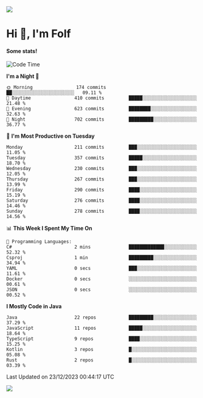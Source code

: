<img src="https://komarev.com/ghpvc/?username=itsfolf"/>
<h1>Hi 👋, I'm Folf</h1>


#### Some stats!
<!--START_SECTION:waka-->
![Code Time](http://img.shields.io/badge/Code%20Time-2%2C075%20hrs%2058%20mins-blue)

**I'm a Night 🦉** 

```text
🌞 Morning                174 commits         ██░░░░░░░░░░░░░░░░░░░░░░░   09.11 % 
🌆 Daytime                410 commits         █████░░░░░░░░░░░░░░░░░░░░   21.48 % 
🌃 Evening                623 commits         ████████░░░░░░░░░░░░░░░░░   32.63 % 
🌙 Night                  702 commits         █████████░░░░░░░░░░░░░░░░   36.77 % 
```
📅 **I'm Most Productive on Tuesday** 

```text
Monday                   211 commits         ███░░░░░░░░░░░░░░░░░░░░░░   11.05 % 
Tuesday                  357 commits         █████░░░░░░░░░░░░░░░░░░░░   18.70 % 
Wednesday                230 commits         ███░░░░░░░░░░░░░░░░░░░░░░   12.05 % 
Thursday                 267 commits         ███░░░░░░░░░░░░░░░░░░░░░░   13.99 % 
Friday                   290 commits         ████░░░░░░░░░░░░░░░░░░░░░   15.19 % 
Saturday                 276 commits         ████░░░░░░░░░░░░░░░░░░░░░   14.46 % 
Sunday                   278 commits         ████░░░░░░░░░░░░░░░░░░░░░   14.56 % 
```


📊 **This Week I Spent My Time On** 

```text
💬 Programming Languages: 
C#                       2 mins              █████████████░░░░░░░░░░░░   52.32 % 
Csproj                   1 min               █████████░░░░░░░░░░░░░░░░   34.94 % 
YAML                     0 secs              ███░░░░░░░░░░░░░░░░░░░░░░   11.61 % 
Docker                   0 secs              ░░░░░░░░░░░░░░░░░░░░░░░░░   00.61 % 
JSON                     0 secs              ░░░░░░░░░░░░░░░░░░░░░░░░░   00.52 % 
```

**I Mostly Code in Java** 

```text
Java                     22 repos            █████████░░░░░░░░░░░░░░░░   37.29 % 
JavaScript               11 repos            █████░░░░░░░░░░░░░░░░░░░░   18.64 % 
TypeScript               9 repos             ████░░░░░░░░░░░░░░░░░░░░░   15.25 % 
Kotlin                   3 repos             █░░░░░░░░░░░░░░░░░░░░░░░░   05.08 % 
Rust                     2 repos             █░░░░░░░░░░░░░░░░░░░░░░░░   03.39 % 
```




 Last Updated on 23/12/2023 00:44:17 UTC
<!--END_SECTION:waka-->
<a src="https://discord.com/users/1090088995976925305"><img src="https://lanyard-profile-readme.vercel.app/api/1090088995976925305"/></a></td> 
